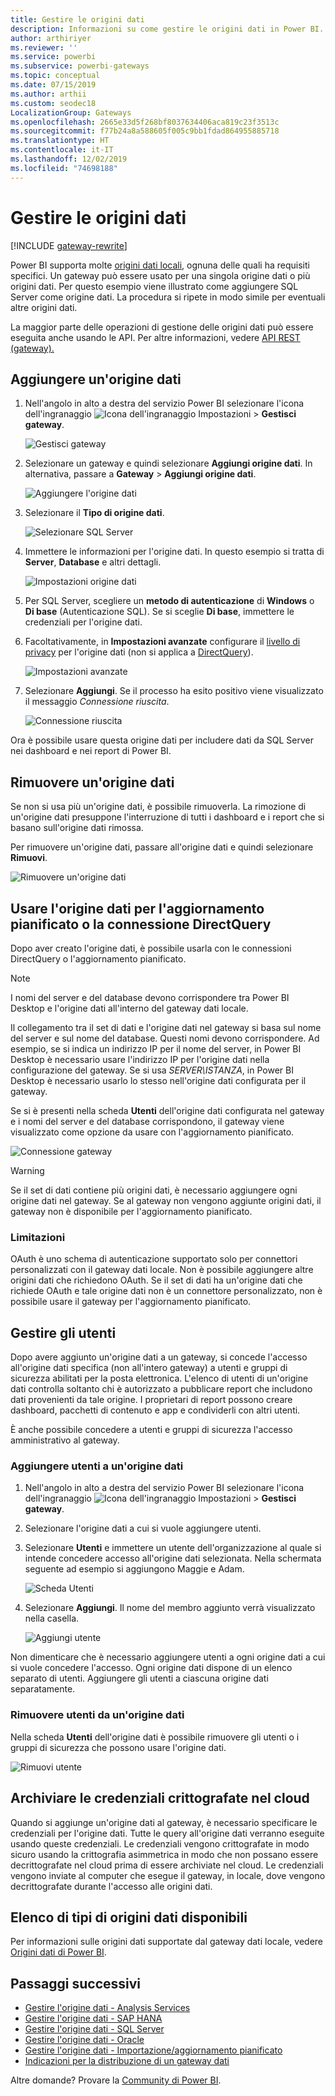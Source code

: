 ```yaml
---
title: Gestire le origini dati
description: Informazioni su come gestire le origini dati in Power BI.
author: arthiriyer
ms.reviewer: ''
ms.service: powerbi
ms.subservice: powerbi-gateways
ms.topic: conceptual
ms.date: 07/15/2019
ms.author: arthii
ms.custom: seodec18
LocalizationGroup: Gateways
ms.openlocfilehash: 2665e33d5f268bf8037634406aca819c23f3513c
ms.sourcegitcommit: f77b24a8a588605f005c9bb1fdad864955885718
ms.translationtype: HT
ms.contentlocale: it-IT
ms.lasthandoff: 12/02/2019
ms.locfileid: "74698188"
---
```

# <a name="manage-data-sources"></a>Gestire le origini dati

[!INCLUDE [gateway-rewrite](includes/gateway-rewrite.md)]

Power BI supporta molte [origini dati locali](power-bi-data-sources.md), ognuna delle quali ha requisiti specifici. Un gateway può essere usato per una singola origine dati o più origini dati. Per questo esempio viene illustrato come aggiungere SQL Server come origine dati. La procedura si ripete in modo simile per eventuali altre origini dati.

La maggior parte delle operazioni di gestione delle origini dati può essere eseguita anche usando le API. Per altre informazioni, vedere [API REST (gateway).](/rest/api/power-bi/gateways)

## <a name="add-a-data-source"></a>Aggiungere un'origine dati

1. Nell'angolo in alto a destra del servizio Power BI selezionare l'icona dell'ingranaggio ![Icona dell'ingranaggio Impostazioni](media/service-gateway-data-sources/icon-gear.png) > **Gestisci gateway**.

    ![Gestisci gateway](media/service-gateway-data-sources/manage-gateways.png)

2. Selezionare un gateway e quindi selezionare **Aggiungi origine dati**. In alternativa, passare a **Gateway** > **Aggiungi origine dati**.

    ![Aggiungere l'origine dati](media/service-gateway-data-sources/add-data-source.png)

3. Selezionare il **Tipo di origine dati**.

    ![Selezionare SQL Server](media/service-gateway-data-sources/select-sql-server.png)

4. Immettere le informazioni per l'origine dati. In questo esempio si tratta di **Server**, **Database** e altri dettagli. 

    ![Impostazioni origine dati](media/service-gateway-data-sources/data-source-settings.png)

5. Per SQL Server, scegliere un **metodo di autenticazione** di **Windows** o **Di base** (Autenticazione SQL). Se si sceglie **Di base**, immettere le credenziali per l'origine dati.

6. Facoltativamente, in **Impostazioni avanzate** configurare il [livello di privacy](https://support.office.com/article/Privacy-levels-Power-Query-CC3EDE4D-359E-4B28-BC72-9BEE7900B540) per l'origine dati (non si applica a [DirectQuery](desktop-directquery-about.md)).

    ![Impostazioni avanzate](media/service-gateway-data-sources/advanced-settings.png)

7. Selezionare **Aggiungi**. Se il processo ha esito positivo viene visualizzato il messaggio *Connessione riuscita*.

    ![Connessione riuscita](media/service-gateway-data-sources/connection-successful.png)

Ora è possibile usare questa origine dati per includere dati da SQL Server nei dashboard e nei report di Power BI.

## <a name="remove-a-data-source"></a>Rimuovere un'origine dati

Se non si usa più un'origine dati, è possibile rimuoverla. La rimozione di un'origine dati presuppone l'interruzione di tutti i dashboard e i report che si basano sull'origine dati rimossa.

Per rimuovere un'origine dati, passare all'origine dati e quindi selezionare **Rimuovi**.

![Rimuovere un'origine dati](media/service-gateway-data-sources/remove-data-source.png)

## <a name="use-the-data-source-for-scheduled-refresh-or-directquery"></a>Usare l'origine dati per l'aggiornamento pianificato o la connessione DirectQuery

Dopo aver creato l'origine dati, è possibile usarla con le connessioni DirectQuery o l'aggiornamento pianificato.

> [!NOTE]
>I nomi del server e del database devono corrispondere tra Power BI Desktop e l'origine dati all'interno del gateway dati locale.

Il collegamento tra il set di dati e l'origine dati nel gateway si basa sul nome del server e sul nome del database. Questi nomi devono corrispondere. Ad esempio, se si indica un indirizzo IP per il nome del server, in Power BI Desktop è necessario usare l'indirizzo IP per l'origine dati nella configurazione del gateway. Se si usa *SERVER\ISTANZA*, in Power BI Desktop è necessario usarlo lo stesso nell'origine dati configurata per il gateway.

Se si è presenti nella scheda **Utenti** dell'origine dati configurata nel gateway e i nomi del server e del database corrispondono, il gateway viene visualizzato come opzione da usare con l'aggiornamento pianificato.

![Connessione gateway](media/service-gateway-data-sources/gateway-connection.png)

> [!WARNING]
> Se il set di dati contiene più origini dati, è necessario aggiungere ogni origine dati nel gateway. Se al gateway non vengono aggiunte origini dati, il gateway non è disponibile per l'aggiornamento pianificato.

### <a name="limitations"></a>Limitazioni

OAuth è uno schema di autenticazione supportato solo per connettori personalizzati con il gateway dati locale. Non è possibile aggiungere altre origini dati che richiedono OAuth. Se il set di dati ha un'origine dati che richiede OAuth e tale origine dati non è un connettore personalizzato, non è possibile usare il gateway per l'aggiornamento pianificato.

## <a name="manage-users"></a>Gestire gli utenti

Dopo avere aggiunto un'origine dati a un gateway, si concede l'accesso all'origine dati specifica (non all'intero gateway) a utenti e gruppi di sicurezza abilitati per la posta elettronica. L'elenco di utenti di un'origine dati controlla soltanto chi è autorizzato a pubblicare report che includono dati provenienti da tale origine. I proprietari di report possono creare dashboard, pacchetti di contenuto e app e condividerli con altri utenti.

È anche possibile concedere a utenti e gruppi di sicurezza l'accesso amministrativo al gateway.

### <a name="add-users-to-a-data-source"></a>Aggiungere utenti a un'origine dati

1. Nell'angolo in alto a destra del servizio Power BI selezionare l'icona dell'ingranaggio ![Icona dell'ingranaggio Impostazioni](media/service-gateway-data-sources/icon-gear.png) > **Gestisci gateway**.

2. Selezionare l'origine dati a cui si vuole aggiungere utenti.

3. Selezionare **Utenti** e immettere un utente dell'organizzazione al quale si intende concedere accesso all'origine dati selezionata. Nella schermata seguente ad esempio si aggiungono Maggie e Adam.

    ![Scheda Utenti](media/service-gateway-data-sources/users-tab.png)

4. Selezionare **Aggiungi**. Il nome del membro aggiunto verrà visualizzato nella casella.

    ![Aggiungi utente](media/service-gateway-data-sources/add-user.png)

Non dimenticare che è necessario aggiungere utenti a ogni origine dati a cui si vuole concedere l'accesso. Ogni origine dati dispone di un elenco separato di utenti. Aggiungere gli utenti a ciascuna origine dati separatamente.

### <a name="remove-users-from-a-data-source"></a>Rimuovere utenti da un'origine dati

Nella scheda **Utenti** dell'origine dati è possibile rimuovere gli utenti o i gruppi di sicurezza che possono usare l'origine dati.

![Rimuovi utente](media/service-gateway-data-sources/remove-user.png)

## <a name="store-encrypted-credentials-in-the-cloud"></a>Archiviare le credenziali crittografate nel cloud

Quando si aggiunge un'origine dati al gateway, è necessario specificare le credenziali per l'origine dati. Tutte le query all'origine dati verranno eseguite usando queste credenziali. Le credenziali vengono crittografate in modo sicuro usando la crittografia asimmetrica in modo che non possano essere decrittografate nel cloud prima di essere archiviate nel cloud. Le credenziali vengono inviate al computer che esegue il gateway, in locale, dove vengono decrittografate durante l'accesso alle origini dati.

## <a name="list-of-available-data-source-types"></a>Elenco di tipi di origini dati disponibili

Per informazioni sulle origini dati supportate dal gateway dati locale, vedere [Origini dati di Power BI](power-bi-data-sources.md).

## <a name="next-steps"></a>Passaggi successivi

* [Gestire l'origine dati - Analysis Services](service-gateway-enterprise-manage-ssas.md)
* [Gestire l'origine dati - SAP HANA](service-gateway-enterprise-manage-sap.md)
* [Gestire l'origine dati - SQL Server](service-gateway-enterprise-manage-sql.md)
* [Gestire l'origine dati - Oracle](service-gateway-onprem-manage-oracle.md)
* [Gestire l'origine dati - Importazione/aggiornamento pianificato](service-gateway-enterprise-manage-scheduled-refresh.md)
* [Indicazioni per la distribuzione di un gateway dati](service-gateway-deployment-guidance.md)

Altre domande? Provare la [Community di Power BI](https://community.powerbi.com/).
